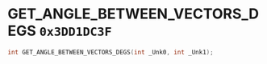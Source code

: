 # GET_ANGLE_BETWEEN_VECTORS_DEGS `0x3DD1DC3F`

```cpp
int GET_ANGLE_BETWEEN_VECTORS_DEGS(int _Unk0, int _Unk1);
```